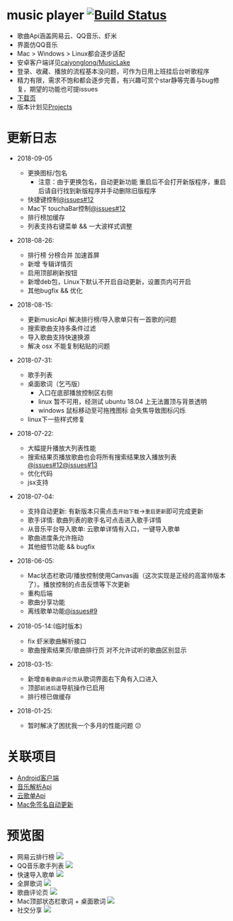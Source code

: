 # music player [![Build Status](https://travis-ci.org/sunzongzheng/music.svg?branch=master)](https://travis-ci.org/sunzongzheng/music)
- 歌曲Api涵盖网易云、QQ音乐、虾米
- 界面仿QQ音乐
- Mac > Windows > Linux都会逐步适配
- 安卓客户端详见[caiyonglong/MusicLake](https://github.com/caiyonglong/MusicLake)
- 登录、收藏、播放的流程基本没问题，可作为日用上班挂后台听歌程序
- 精力有限，需求不饱和都会逐步完善，有兴趣可赏个star静等完善与bug修复，期望的功能也可提issues
- [下载页](https://github.com/sunzongzheng/music/releases) 
- 版本计划见[Projects](https://github.com/sunzongzheng/music/projects)

# 更新日志
- 2018-09-05
  - 更换图标/包名
    - 注意：由于更换包名，自动更新功能 重启后不会打开新版程序，重启后请自行找到新版程序并手动删除旧版程序
  - 快捷键控制[@issues#12](https://github.com/sunzongzheng/music/issues/29)
  - Mac下 touchaBar控制[@issues#12](https://github.com/sunzongzheng/music/issues/30)
  - 排行榜加缓存
  - 列表支持右键菜单 && 一大波样式调整
  
- 2018-08-26:
  - 排行榜 分榜合并 加速首屏
  - 新增 专辑详情页
  - 启用顶部刷新按钮
  - 新增deb包，Linux下默认不开启自动更新，设置页内可开启
  - 其他bugfix && 优化
  
- 2018-08-15:
  - 更新musicApi 解决排行榜/导入歌单只有一首歌的问题
  - 搜索歌曲支持多条件过滤
  - 导入歌曲支持快速换源
  - 解决 osx 不能复制粘贴的问题
  
- 2018-07-31:
  - 歌手列表
  - 桌面歌词（乞丐版）
    - 入口在底部播放控制区右侧
    - linux 暂不可用，经测试 ubuntu 18.04 上无法置顶与背景透明
    - windows 鼠标移动至可拖拽图标 会失焦导致图标闪烁
  - linux下一些样式修复
  
- 2018-07-22:
  - 大幅提升播放大列表性能
  - 搜索结果页播放歌曲也会将所有搜索结果放入播放列表[@issues#12](https://github.com/sunzongzheng/music/issues/12)[@issues#13](https://github.com/sunzongzheng/music/issues/13)
  - 优化代码
  - jsx支持
  
- 2018-07-04:
  - 支持自动更新: 有新版本只需点击`开始下载`->`重启更新`即可完成更新
  - 歌手详情: 歌曲列表的歌手名可点击进入歌手详情
  - 从音乐平台导入歌单: 云歌单详情有入口，一键导入歌单
  - 歌曲进度条允许拖动
  - 其他细节功能 && bugfix
  
- 2018-06-05:
  - Mac状态栏歌词/播放控制使用Canvas画（这次实现是正经的高富帅版本了）。播放控制的点击反馈等下次更新
  - 重构后端
  - 歌曲分享功能
  - 离线歌单功能[@issues#9](https://github.com/sunzongzheng/music/issues/9)
  
- 2018-05-14:(临时版本)
  - fix 虾米歌曲解析接口
  - 歌曲搜索结果页/歌曲排行页 对不允许试听的歌曲区别显示

- 2018-03-15:
  - 新增`查看歌曲评论页`从歌词界面右下角有入口进入
  - 顶部`前进后退`导航操作已启用
  - 排行榜已做缓存
  
- 2018-01-25: 
  - 暂时解决了困扰我一个多月的性能问题 :confused:
  
# 关联项目
- [Android客户端](https://github.com/caiyonglong/MusicLake)
- [音乐解析Api](https://github.com/sunzongzheng/musicApi)
- [云歌单Api](https://github.com/sunzongzheng/player-be)
- [Mac免签名自动更新](https://github.com/sunzongzheng/electron-updater)

# 预览图
- 网易云排行榜
![](screenshot/1.png)
- QQ音乐歌手列表
![](screenshot/2.png)
- 快速导入歌单
![](screenshot/3.png)
- 全屏歌词
![](screenshot/4.png)
- 歌曲评论页
![](screenshot/5.png)
- Mac顶部状态栏歌词 + 桌面歌词
![](screenshot/6.png)
- 社交分享
![](screenshot/7.png)


